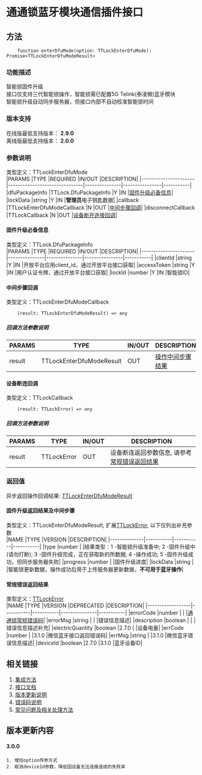 # 通通锁蓝牙模块通信插件接口  

## 方法
```
    function enterDfuMode(option: TTLockEnterDfuMode): Promise<TTLockEnterDfuModeResult>
```  

### 功能描述   
 智能锁固件升级  
 接口仅支持三代智能锁操作，智能锁需已配置5G Telink(泰凌微)蓝牙模块  
 智能锁升级自动同步服务器，但接口内部不自动校准智能锁时间  

### 版本支持   
 在线版最低支持版本： **2.9.0**   
 离线版最低支持版本： **2.0.0**  

### 参数说明  
 类型定义：TTLockEnterDfuMode  
 |PARAMS                |TYPE                           |REQUIRED       |IN/OUT          |DESCRIPTION|
 |----------------------|-------------------------------|---------------|----------------|-----------|
 |dfuPackageInfo        |TTLock.DfuPackageInfo          |Y              |IN              |[固件升级必备信息](TTLockDfuPackageInfo)|
 |lockData              |string                         |Y              |IN              |**管理员**电子钥匙数据|
 |callback              |TTLockEnterDfuModeCallback     |N              |OUT             |[中间步骤回调](#TTLockEnterDfuModeCallback)|
 |disconnectCallback    |TTLockCallback                 |N              |OUT             |[设备断开连接回调](#TTLockCallback)|  

#### <span name="TTLockDfuPackageInfo">固件升级必备信息</span>  
 类型定义：TTLock.DfuPackageInfo  
 |PARAMS                |TYPE           |REQUIRED       |IN/OUT          |DESCRIPTION|
 |----------------------|---------------|---------------|----------------|-----------|
 |clientId              |string         |Y              |IN              |开放平台应用client_id，通过开放平台接口获取|
 |accessToken           |string         |Y              |IN              |用户认证令牌，通过开放平台接口获取|
 |lockId                |number         |Y              |IN              |智能锁ID|  

#### <span name="TTLockEnterDfuModeCallback">中间步骤回调</span>  
 类型定义：TTLockEnterDfuModeCallback  
```
    (result: TTLockEnterDfuModeResult) => any
```  
##### 回调方法参数说明  
 |PARAMS            |TYPE                       |IN/OUT         |DESCRIPTION|
 |------------------|---------------------------|---------------|-----------|
 |result            |TTLockEnterDfuModeResult   |OUT            |[操作中间步骤结果](#TTLockEnterDfuModeResult)|  

#### <span name="TTLockCallback">设备断连回调</span>  
 类型定义：TTLockCallback  
```
    (result: TTLockError) => any
```  
##### 回调方法参数说明  
 |PARAMS    |TYPE               |IN/OUT         |DESCRIPTION|
 |----------|-------------------|---------------|-----------|
 |result    |TTLockError        |OUT            |设备断连返回参数信息, 请参考[常规错误返回结果](#TTLockError)|  

### 返回值  
 异步返回操作回调结果: [TTLockEnterDfuModeResult](#TTLockEnterDfuModeResult)  

#### <span name="TTLockEnterDfuModeResult">固件升级返回结果及中间步骤</span>  
 类型定义：TTLockEnterDfuModeResult, 扩展[TTLockError](#TTLockError), 以下仅列出补充参数   
 |NAME          |TYPE       |VERSION    |DESCRIPTION|
 |--------------|-----------|-----------|-----------|
 |type          |number     |           |结果类型：1 -智能锁升级准备中; 2 -固件升级中(请勿打断); 3 -固件升级完成，正在获取新的所数据; 4 -操作成功; 5 -固件升级成功，但同步服务器失败|
 |progress      |number     |           |固件升级进度|
 |lockData      |string     |           |智能锁更新数据，操作成功后用于上传服务器更新数据，**不可用于蓝牙操作**|  

#### <span name="TTLockError">常规错误返回结果</span>  
 类型定义：[TTLockError](../对象类型说明/返回对象.md#TTLockError)   
 |NAME              |TYPE       |VERSION    |DEPRECATED     |DESCRIPTION|
 |------------------|-----------|-----------|---------------|-----------|
 |errorCode         |number     |           |               |[通通锁常规错误码](../参数声明/错误码.md)|
 |errorMsg          |string     |           |               |错误信息描述|
 |description       |boolean    |           |               |错误信息描述补充|
 |electricQuantity  |boolean    |2.7.0      |               |设备电量|
 |errCode           |number     |           |3.1.0          |微信蓝牙接口返回错误码|
 |errMsg            |string     |           |3.1.0          |微信蓝牙错误信息描述|
 |deviceId          |boolean    |2.7.0      |3.1.0          |蓝牙设备ID|  

## 相关链接  
 1. [集成方法](../../../README.md)  
 2. [接口文档](../接口文档.md)  
 3. [版本更新说明](../../版本更新说明.md)  
 4. [错误码说明](../参数声明/错误码.md)  
 5. [常见问题及相关处理方法](../常见问题.md)  

## 版本更新内容  
#### **3.0.0**  
    1. 增加option传参方式  
    2. 取消deviceId参数，降低因设备无法连接造成的失败率  
